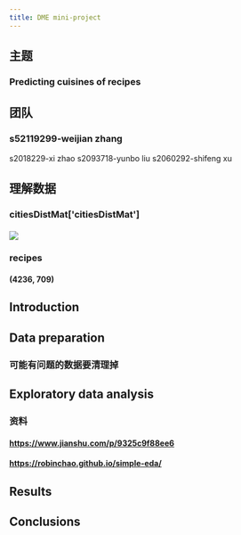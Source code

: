 ```yaml
---
title: DME mini-project
---
```


## 主题
### Predicting cuisines of recipes
## 团队
### s52119299-weijian zhang
 s2018229-xi zhao
 s2093718-yunbo liu
 s2060292-shifeng xu
## 理解数据
### citiesDistMat['citiesDistMat']
#### ![](https://gitee.com/zhang-weijian-97/pic-go-bed/raw/master/assets/20210316220014.png)
### recipes
#### (4236, 709)
## Introduction
## Data preparation
### 可能有问题的数据要清理掉
## Exploratory data analysis
### 资料
#### https://www.jianshu.com/p/9325c9f88ee6
#### https://robinchao.github.io/simple-eda/
## Results
###
## Conclusions
###
